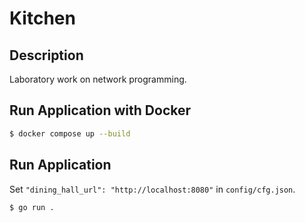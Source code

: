 # Kitchen

## Description

Laboratory work on network programming.

## Run Application with Docker

```bash
$ docker compose up --build
```

## Run Application

Set `"dining_hall_url": "http://localhost:8080"` in `config/cfg.json`.

```bash
$ go run .
```
